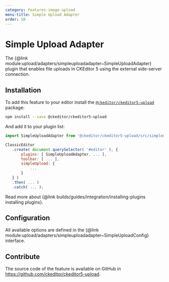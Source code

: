 ```yaml
---
category: features-image-upload
menu-title: Simple Upload Adapter
order: 50
---
```


# Simple Upload Adapter

The {@link module:upload/adapters/simpleuploadadapter~SimpleUploadAdapter} plugin that enables file uploads in CKEditor 5 using the external side-server connection.

## Installation

To add this feature to your editor install the [`@ckeditor/ckeditor5-upload`](https://www.npmjs.com/package/@ckeditor/ckeditor5-upload) package:

 ```bash
npm install --save @ckeditor/ckeditor5-upload
```

And add it to your plugin list:

 ```js
import SimpleUploadAdapter from '@ckeditor/ckeditor5-upload/src/simpleuploadadapter';

ClassicEditor
	.create( document.querySelector( '#editor' ), {
		plugins: [ SimpleUploadAdapter, ... ],
		toolbar: [ ... ],
		simpleUpload: {
			...
		}
	} )
	.then( ... )
	.catch( ... );
```

<info-box info>
	Read more about {@link builds/guides/integration/installing-plugins installing plugins}.
</info-box>

## Configuration

All available options are defined in the {@link module:upload/adapters/simpleuploadadapter~SimpleUploadConfig} interface. 

 ## Contribute

 The source code of the feature is available on GitHub in https://github.com/ckeditor/ckeditor5-upload.
